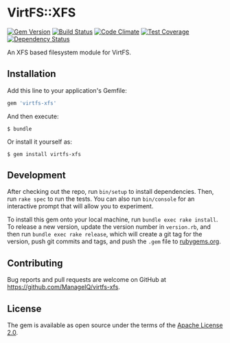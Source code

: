 # VirtFS::XFS

[![Gem Version](https://badge.fury.io/rb/virtfs-xfs.svg)](http://badge.fury.io/rb/virtfs-xfs)
[![Build Status](https://travis-ci.org/ManageIQ/virtfs-xfs.svg)](https://travis-ci.org/ManageIQ/virtfs-xfs)
[![Code Climate](https://codeclimate.com/github/ManageIQ/virtfs-xfs.svg)](https://codeclimate.com/github/ManageIQ/virtfs-xfs)
[![Test Coverage](https://codeclimate.com/github/ManageIQ/virtfs-xfs/badges/coverage.svg)](https://codeclimate.com/github/ManageIQ/virtfs-xfs/coverage)
[![Dependency Status](https://gemnasium.com/ManageIQ/virtfs-xfs.svg)](https://gemnasium.com/ManageIQ/virtfs-xfs)

An XFS based filesystem module for VirtFS.

## Installation

Add this line to your application's Gemfile:

```ruby
gem 'virtfs-xfs'
```

And then execute:

    $ bundle

Or install it yourself as:

    $ gem install virtfs-xfs

## Development

After checking out the repo, run `bin/setup` to install dependencies. Then, run `rake spec` to run the tests. You can also run `bin/console` for an interactive prompt that will allow you to experiment.

To install this gem onto your local machine, run `bundle exec rake install`. To release a new version, update the version number in `version.rb`, and then run `bundle exec rake release`, which will create a git tag for the version, push git commits and tags, and push the `.gem` file to [rubygems.org](https://rubygems.org).

## Contributing

Bug reports and pull requests are welcome on GitHub at https://github.com/ManageIQ/virtfs-xfs.

## License

The gem is available as open source under the terms of the [Apache License 2.0](LICENSE.txt).
